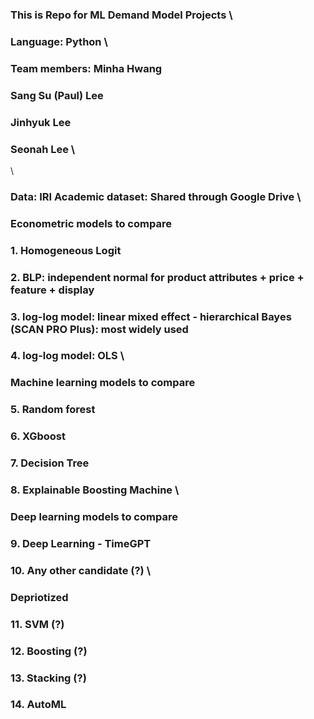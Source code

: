 ### This is Repo for ML Demand Model Projects \

### Language: Python \
### Team members: Minha Hwang 
###               Sang Su (Paul) Lee
###               Jinhyuk Lee
###               Seonah Lee \
\
### Data: IRI Academic dataset: Shared through Google Drive \

### Econometric models to compare
### 1. Homogeneous Logit 
### 2. BLP: independent normal for product attributes + price + feature + display
### 3. log-log model: linear mixed effect - hierarchical Bayes (SCAN PRO Plus): most widely used
### 4. log-log model: OLS  \

### Machine learning models to compare
### 5. Random forest 
### 6. XGboost 
### 7. Decision Tree
### 8. Explainable Boosting Machine  \

### Deep learning models to compare
### 9. Deep Learning - TimeGPT
### 10. Any other candidate (?)  \

### Depriotized
### 11. SVM (?)
### 12. Boosting (?)
### 13. Stacking (?)
### 14. AutoML  
